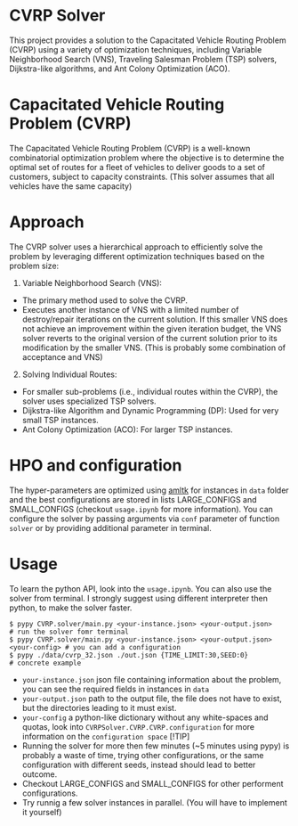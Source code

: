 # CVRP Solver
This project provides a solution to the Capacitated Vehicle Routing Problem (CVRP) using a variety of optimization techniques, including Variable Neighborhood Search (VNS), Traveling Salesman Problem (TSP) solvers, Dijkstra-like algorithms, and Ant Colony Optimization (ACO).

# Capacitated Vehicle Routing Problem (CVRP)
The Capacitated Vehicle Routing Problem (CVRP) is a well-known combinatorial optimization problem where the objective is to determine the optimal set of routes for a fleet of vehicles to deliver goods to a set of customers, subject to capacity constraints. (This solver assumes that all vehicles have the same capacity)

# Approach
The CVRP solver uses a hierarchical approach to efficiently solve the problem by leveraging different optimization techniques based on the problem size:
1. Variable Neighborhood Search (VNS):
- The primary method used to solve the CVRP.
- Executes another instance of VNS with a limited number of destroy/repair iterations on the current solution. If this smaller VNS does not achieve an improvement within the given iteration budget, the VNS solver reverts to the original version of the current solution prior to its modification by the smaller VNS. (This is probably some combination of acceptance and VNS)
2. Solving Individual Routes:
- For smaller sub-problems (i.e., individual routes within the CVRP), the solver uses specialized TSP solvers.
- Dijkstra-like Algorithm and Dynamic Programming (DP): Used for very small TSP instances.
- Ant Colony Optimization (ACO): For larger TSP instances.

# HPO and configuration
The hyper-parameters are optimized using [amltk](https://automl.github.io/amltk/latest/) for instances in `data` folder and the best configurations are stored in lists LARGE_CONFIGS and SMALL_CONFIGS (checkout `usage.ipynb` for more information). You can configure the solver by passing arguments via `conf` parameter of function `solver` or by providing additional parameter in terminal.

# Usage
To learn the python API, look into the `usage.ipynb`. You can also use the solver from terminal. I strongly suggest using different interpreter then python, to make the solver faster.
```
$ pypy CVRP.solver/main.py <your-instance.json> <your-output.json>               # run the solver fomr terminal
$ pypy CVRP.solver/main.py <your-instance.json> <your-output.json> <your-config> # you can add a configuration
$ pypy ./data/cvrp_32.json ./out.json {TIME_LIMIT:30,SEED:0}                     # concrete example
```
- `your-instance.json` json file containing information about the problem, you can see the required fields in instances in `data`
- `your-output.json` path to the output file, the file does not have to exist, but the directories leading to it must exist.
- `your-config` a python-like dictionary without any white-spaces and quotas, look into `CVRPSolver.CVRP.CVRP.configuration` for more information on the `configuration space`
[!TIP]
- Running the solver for more then few minutes (~5 minutes using pypy) is probably a waste of time, trying other configurations, or the same configuration with different seeds, instead should lead to better outcome.
- Checkout LARGE_CONFIGS and SMALL_CONFIGS for other performent configurations.
- Try runnig a few solver instances in parallel. (You will have to implement it yourself)